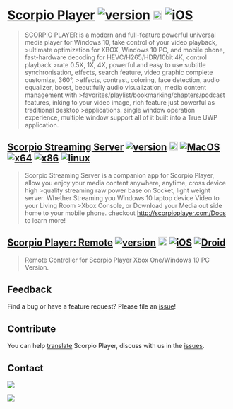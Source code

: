 # [Scorpio Player](http://scorpioplayer.com) [![version](https://img.shields.io/badge/v2.9.59990.0-2018.08.29-purple.svg)](https://github.com/ScorpioPlayer/Feedback/issues) <a href="https://www.microsoft.com/store/apps/9NPKQ7SRLV1L?ocid=badge"><img src="https://assets.windowsphone.com/13484911-a6ab-4170-8b7e-795c1e8b4165/English_get_L_InvariantCulture_Default.png" alt="Get" height="20px" /></a> [![iOS](https://img.shields.io/badge/Apple-iOS-0078d7.svg)](http://scorpioplayer.com/download)

>SCORPIO PLAYER is a modern and full-feature powerful universal media player for Windows 10, take control of your video playback, >ultimate optimization for XBOX, Windows 10 PC, and mobile phone, fast-hardware decoding for HEVC/H265/HDR/10bit 4K, control playback >rate 0.5X, 1X, 4X, powerful and easy to use subtitle synchronisation, effects, search feature, video graphic complete customize, 360°, >effects, contrast, coloring, face detection, audio equalizer, boost, beautifully audio visualization, media content management with >favorites/playlist/bookmarking/chapters/podcast features, inking to your video image, rich feature just powerful as traditional desktop >applications. single window operation experience, multiple window support all of it built into a True UWP application.

## [Scorpio Streaming Server](http://scorpioplayer.com)  [![version](https://img.shields.io/badge/v2.0.0-2018.07.01-green.svg)](https://github.com/ScorpioPlayer/Feedback/issues) <a href="https://www.microsoft.com/store/apps/9NM0XQKK5GMJ?ocid=badge"><img src="https://assets.windowsphone.com/13484911-a6ab-4170-8b7e-795c1e8b4165/English_get_L_InvariantCulture_Default.png" alt="Get" height="20px" /></a> [![MacOS](https://img.shields.io/badge/Apple-MacOS-0078d7.svg)](http://scorpioplayer.com/download) [![x64](https://img.shields.io/badge/Windows-x64-0078d7.svg)](http://scorpioplayer.com/download) [![x86](https://img.shields.io/badge/Windows-x86-0078d7.svg)](http://scorpioplayer.com/download) [![linux](https://img.shields.io/badge/Linux-x86-0078d7.svg)](http://scorpioplayer.com/download)

>Scorpio Streaming Server is a companion app for Scorpio Player, allow you enjoy your media content anywhere, anytime, cross device high >quality streaming raw power base on Socket, light weight server. Whether Streaming you Windows 10 laptop device Video to your Living Room >Xbox Console, or Download your Media out side home to your mobile phone. checkout http://scorpioplayer.com/Docs to learn more!

## [Scorpio Player: Remote](http://scorpioplayer.com) [![version](https://img.shields.io/badge/v2.2-2018.07.01-green.svg)](https://github.com/ScorpioPlayer/Feedback/issues) <a href="https://www.microsoft.com/store/apps/9PGSSS4RL3HQ?ocid=badge"><img src="https://assets.windowsphone.com/13484911-a6ab-4170-8b7e-795c1e8b4165/English_get_L_InvariantCulture_Default.png" alt="Windows 10 Mobile" height="20px" /></a> [![iOS](https://img.shields.io/badge/Apple-iPhone%2FiPad-0078d7.svg)](http://scorpioplayer.com/download) [![Droid](https://img.shields.io/badge/Google-Android-0078d7.svg)](http://scorpioplayer.com/download)

>Remote Controller for Scorpio Player Xbox One/Windows 10 PC Version.

## Feedback

Find a bug or have a feature request? Please file an <a href="https://github.com/ScorpioPlayer/Feedback/issues" target="_blank">issue</a>!

## Contribute

You can help [translate](https://github.com/ScorpioPlayer/Localization) Scorpio Player, discuss with us in the [issues](https://github.com/ScorpioPlayer/Feedback/issues).

## Contact

[![](https://img.shields.io/badge/Twitter-@scorpio_support-1da1f2.svg)](https://twitter.com/scorpio_support)

[![](https://img.shields.io/badge/微博-@scorpio_player-eb192d.svg)](https://weibo.com/scorpio_player)
